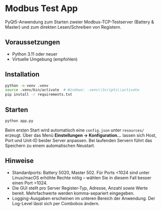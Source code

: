 # Modbus Test App

PyQt5-Anwendung zum Starten zweier Modbus-TCP-Testserver (Battery & Master) und zum direkten Lesen/Schreiben von Registern.

## Voraussetzungen

* Python 3.11 oder neuer
* Virtuelle Umgebung (empfohlen)

## Installation

```bash
python -m venv .venv
source .venv/bin/activate  # Windows: .venv\\Scripts\\activate
pip install -r requirements.txt
```

## Starten

```bash
python app.py
```

Beim ersten Start wird automatisch eine `config.json` unter `resources/` erzeugt. Über das Menü **Einstellungen → Konfiguration…** lassen sich Host, Port und Unit-ID beider Server anpassen. Bei laufenden Servern führt das Speichern zu einem automatischen Neustart.

## Hinweise

* Standardports: Battery 5020, Master 502. Für Ports <1024 sind unter Linux/macOS erhöhte Rechte nötig – wählen Sie in diesem Fall besser einen Port >1024.
* Die GUI stellt pro Server Register-Typ, Adresse, Anzahl sowie Werte bereit. Mehrfachwerte werden komma-separiert eingegeben.
* Logging-Ausgaben erscheinen im unteren Bereich der Anwendung. Der Log-Level lässt sich per Combobox ändern.
